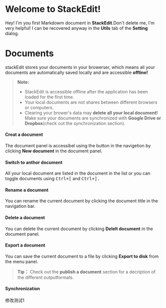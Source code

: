 # Welcome to StackEdit!

Hey! I'm you first Markdowm document in **StackEdit**.Don't delete me, I'm very helpful! I can be recovered anyway in the **Utils** tab of the **Setting** dialog.

# Documents

stackEdit stores your documents in your browerser, which means all your documents are automatically saved locally and are accessible **offline!**

> **Note:**
> * StackEdit is accessible offline after the application has been loaded for the first time.
> * Your local documents are not shares between different browsers or computers.
> * Clearing your brower's data may **delete all your local document!** Make sure your documents are synchronized with **Google Drive or Dropbox**(check out the synchronization section).

#### Creat a document

The document panel is accessibel using the button in the navigetion by clicking **New document** in the document panel.

#### Switch to anthor document

All your local document are listed in the document in the list or you can toggle documents using <kbd>Ctrl+[</kbd> and <kbd> Ctrl+].

#### Rename a document 

You can rename the current document by clicking the document title in the navigation bar.

#### Delete a document

You can delete the current document by clicking **Delelt document** in the document panel.

#### Export a document 

You can save the current document to a file by clicking **Export to disk** from the menu panel.

> **Tip：** Check out the **publish a document** section for a decription of the different outputformats.

#### Synchronization

修改测试1